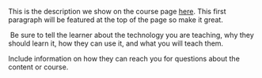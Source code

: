 This is the description we show on the course page [here](https://lab.github.com/Ivanpradipta/unguided03). This first paragraph will be featured at the top of the page so make it great.
​

​
Be sure to tell the learner about the technology you are teaching, why they should learn it, how they can use it, and what you will teach them.
​


Include information on how they can reach you for questions about the content or course. 